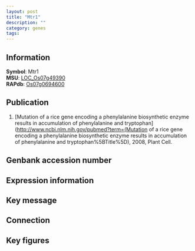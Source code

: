 ```yaml
---
layout: post
title: "Mtr1"
description: ""
category: genes
tags: 
---
```


## Information
__Symbol__: Mtr1  
__MSU__: [LOC_Os07g49390](http://rice.plantbiology.msu.edu/cgi-bin/ORF_infopage.cgi?orf=LOC_Os07g49390)  
__RAPdb__: [Os07g0694600](http://rapdb.dna.affrc.go.jp/viewer/gbrowse_details/irgsp1?name=Os07g0694600)  

## Publication
1. [Mutation of a rice gene encoding a phenylalanine biosynthetic enzyme results in accumulation of phenylalanine and tryptophan](http://www.ncbi.nlm.nih.gov/pubmed?term=(Mutation of a rice gene encoding a phenylalanine biosynthetic enzyme results in accumulation of phenylalanine and tryptophan%5BTitle%5D), 2008, Plant Cell.

## Genbank accession number

## Expression information

## Key message

## Connection

## Key figures


